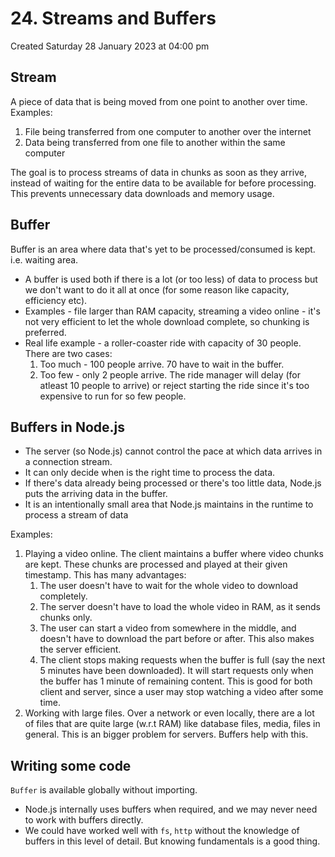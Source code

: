 # 24. Streams and Buffers
Created Saturday 28 January 2023 at 04:00 pm

## Stream
A piece of data that is being moved from one point to another over time.
Examples:
1. File being transferred from one computer to another over the internet
2. Data being transferred from one file to another within the same computer

The goal is to process streams of data in chunks as soon as they arrive, instead of waiting for the entire data to be available for before processing.
This prevents unnecessary data downloads and memory usage.


## Buffer
Buffer is an area where data that's yet to be processed/consumed is kept. i.e. waiting area.

- A buffer is used both if there is a lot (or too less) of data to process but we don't want to do it all at once (for some reason like capacity, efficiency etc).
- Examples - file larger than RAM capacity, streaming a video online - it's not very efficient to let the whole download complete, so chunking is preferred.
- Real life example - a roller-coaster ride with capacity of 30 people. There are two cases:
	1. Too much - 100 people arrive. 70 have to wait in the buffer.
	2. Too few - only 2 people arrive. The ride manager will delay (for atleast 10 people to arrive) or reject starting the ride since it's too expensive to run for so few people.


## Buffers in Node.js
- The server (so Node.js) cannot control the pace at which data arrives in a connection stream.
- It can only decide when is the right time to process the data.
- If there's data already being processed or there's too little data, Node.js puts the arriving data in the buffer.
- It is an intentionally small area that Node.js maintains in the runtime to process a stream of data

Examples: 
1. Playing a video online. The client maintains a buffer where video chunks are kept. These chunks are processed and played at their given timestamp. This has many advantages:
	1. The user doesn't have to wait for the whole video to download completely.
	2. The server doesn't have to load the whole video in RAM, as it sends chunks only.
	3. The user can start a video from somewhere in the middle, and doesn't have to download the part before or after. This also makes the server efficient.
	4. The client stops making requests when the buffer is full (say the next 5 minutes have been downloaded). It will start requests only when the buffer has 1 minute of remaining content. This is good for both client and server, since a user may stop watching a video after some time.
2. Working with large files. Over a network or even locally, there are a lot of files that are quite large (w.r.t RAM) like database files, media, files in general. This is an bigger problem for servers. Buffers help with this.


## Writing some code
`Buffer` is available globally without importing.

- Node.js internally uses buffers when required, and we may never need to work with buffers directly.
- We could have worked well with `fs`, `http` without the knowledge of buffers in this level of detail. But knowing fundamentals is a good thing.